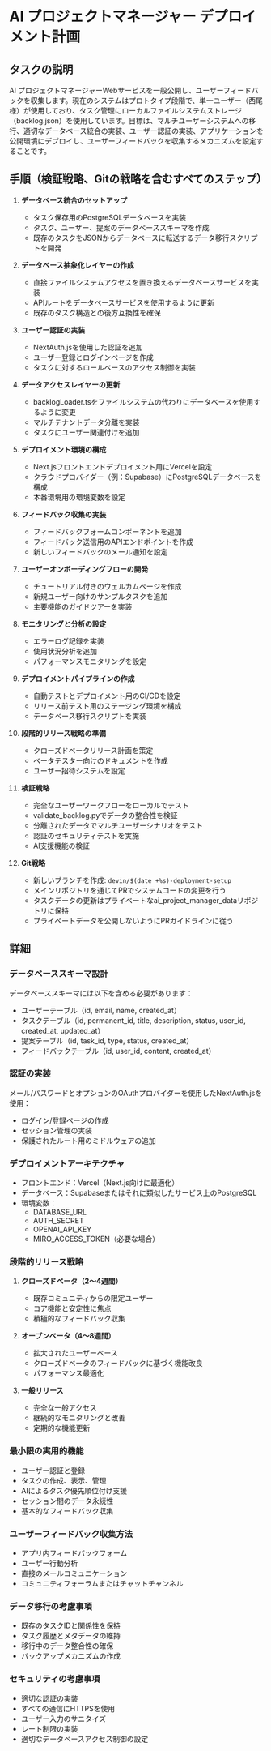 # AI プロジェクトマネージャー デプロイメント計画

## タスクの説明
AI プロジェクトマネージャーWebサービスを一般公開し、ユーザーフィードバックを収集します。現在のシステムはプロトタイプ段階で、単一ユーザー（西尾様）が使用しており、タスク管理にローカルファイルシステムストレージ（backlog.json）を使用しています。目標は、マルチユーザーシステムへの移行、適切なデータベース統合の実装、ユーザー認証の実装、アプリケーションを公開環境にデプロイし、ユーザーフィードバックを収集するメカニズムを設定することです。

## 手順（検証戦略、Gitの戦略を含むすべてのステップ）

1. **データベース統合のセットアップ**
   - タスク保存用のPostgreSQLデータベースを実装
   - タスク、ユーザー、提案のデータベーススキーマを作成
   - 既存のタスクをJSONからデータベースに転送するデータ移行スクリプトを開発

2. **データベース抽象化レイヤーの作成**
   - 直接ファイルシステムアクセスを置き換えるデータベースサービスを実装
   - APIルートをデータベースサービスを使用するように更新
   - 既存のタスク構造との後方互換性を確保

3. **ユーザー認証の実装**
   - NextAuth.jsを使用した認証を追加
   - ユーザー登録とログインページを作成
   - タスクに対するロールベースのアクセス制御を実装

4. **データアクセスレイヤーの更新**
   - backlogLoader.tsをファイルシステムの代わりにデータベースを使用するように変更
   - マルチテナントデータ分離を実装
   - タスクにユーザー関連付けを追加

5. **デプロイメント環境の構成**
   - Next.jsフロントエンドデプロイメント用にVercelを設定
   - クラウドプロバイダー（例：Supabase）にPostgreSQLデータベースを構成
   - 本番環境用の環境変数を設定

6. **フィードバック収集の実装**
   - フィードバックフォームコンポーネントを追加
   - フィードバック送信用のAPIエンドポイントを作成
   - 新しいフィードバックのメール通知を設定

7. **ユーザーオンボーディングフローの開発**
   - チュートリアル付きのウェルカムページを作成
   - 新規ユーザー向けのサンプルタスクを追加
   - 主要機能のガイドツアーを実装

8. **モニタリングと分析の設定**
   - エラーログ記録を実装
   - 使用状況分析を追加
   - パフォーマンスモニタリングを設定

9. **デプロイメントパイプラインの作成**
   - 自動テストとデプロイメント用のCI/CDを設定
   - リリース前テスト用のステージング環境を構成
   - データベース移行スクリプトを実装

10. **段階的リリース戦略の準備**
    - クローズドベータリリース計画を策定
    - ベータテスター向けのドキュメントを作成
    - ユーザー招待システムを設定

11. **検証戦略**
    - 完全なユーザーワークフローをローカルでテスト
    - validate_backlog.pyでデータの整合性を検証
    - 分離されたデータでマルチユーザーシナリオをテスト
    - 認証のセキュリティテストを実施
    - AI支援機能の検証

12. **Git戦略**
    - 新しいブランチを作成: `devin/$(date +%s)-deployment-setup`
    - メインリポジトリを通じてPRでシステムコードの変更を行う
    - タスクデータの更新はプライベートなai_project_manager_dataリポジトリに保持
    - プライベートデータを公開しないようにPRガイドラインに従う

## 詳細

### データベーススキーマ設計
データベーススキーマには以下を含める必要があります：
- ユーザーテーブル（id, email, name, created_at）
- タスクテーブル（id, permanent_id, title, description, status, user_id, created_at, updated_at）
- 提案テーブル（id, task_id, type, status, created_at）
- フィードバックテーブル（id, user_id, content, created_at）

### 認証の実装
メール/パスワードとオプションのOAuthプロバイダーを使用したNextAuth.jsを使用：
- ログイン/登録ページの作成
- セッション管理の実装
- 保護されたルート用のミドルウェアの追加

### デプロイメントアーキテクチャ
- フロントエンド：Vercel（Next.js向けに最適化）
- データベース：Supabaseまたはそれに類似したサービス上のPostgreSQL
- 環境変数：
  - DATABASE_URL
  - AUTH_SECRET
  - OPENAI_API_KEY
  - MIRO_ACCESS_TOKEN（必要な場合）

### 段階的リリース戦略
1. **クローズドベータ（2〜4週間）**
   - 既存コミュニティからの限定ユーザー
   - コア機能と安定性に焦点
   - 積極的なフィードバック収集

2. **オープンベータ（4〜8週間）**
   - 拡大されたユーザーベース
   - クローズドベータのフィードバックに基づく機能改良
   - パフォーマンス最適化

3. **一般リリース**
   - 完全な一般アクセス
   - 継続的なモニタリングと改善
   - 定期的な機能更新

### 最小限の実用的機能
- ユーザー認証と登録
- タスクの作成、表示、管理
- AIによるタスク優先順位付け支援
- セッション間のデータ永続性
- 基本的なフィードバック収集

### ユーザーフィードバック収集方法
- アプリ内フィードバックフォーム
- ユーザー行動分析
- 直接のメールコミュニケーション
- コミュニティフォーラムまたはチャットチャンネル

### データ移行の考慮事項
- 既存のタスクIDと関係性を保持
- タスク履歴とメタデータの維持
- 移行中のデータ整合性の確保
- バックアップメカニズムの作成

### セキュリティの考慮事項
- 適切な認証の実装
- すべての通信にHTTPSを使用
- ユーザー入力のサニタイズ
- レート制限の実装
- 適切なデータベースアクセス制御の設定
